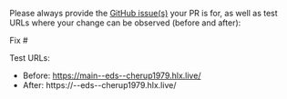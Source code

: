 Please always provide the [GitHub issue(s)](../issues) your PR is for, as well as test URLs where your change can be observed (before and after):

Fix #<gh-issue-id>

Test URLs:
- Before: https://main--eds--cherup1979.hlx.live/
- After: https://<branch>--eds--cherup1979.hlx.live/
